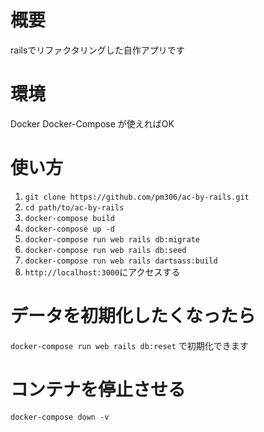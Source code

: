 # 概要
railsでリファクタリングした自作アプリです

# 環境
Docker
Docker-Compose
が使えればOK

# 使い方

1. `git clone https://github.com/pm306/ac-by-rails.git`
2. `cd path/to/ac-by-rails`
4. `docker-compose build`
6. `docker-compose up -d`
7. `docker-compose run web rails db:migrate`
8. `docker-compose run web rails db:seed`
9. `docker-compose run web rails dartsass:build`
10. `http://localhost:3000`にアクセスする

# データを初期化したくなったら
`docker-compose run web rails db:reset` で初期化できます

# コンテナを停止させる
`docker-compose down -v`
